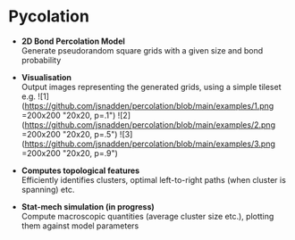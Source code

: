 ﻿# Pycolation

- **2D Bond Percolation Model**  
  Generate pseudorandom square grids with a given size and bond probability
  
- **Visualisation**  
  Output images representing the generated grids, using a simple tileset e.g.
  ![1](https://github.com/jsnadden/percolation/blob/main/examples/1.png =200x200 "20x20, p=.1")
  ![2](https://github.com/jsnadden/percolation/blob/main/examples/2.png =200x200 "20x20, p=.5")
  ![3](https://github.com/jsnadden/percolation/blob/main/examples/3.png =200x200 "20x20, p=.9")
  
- **Computes topological features**  
  Efficiently identifies clusters, optimal left-to-right paths (when cluster is spanning) etc.

- **Stat-mech simulation (in progress)**  
  Compute macroscopic quantities (average cluster size etc.), plotting them against model parameters
